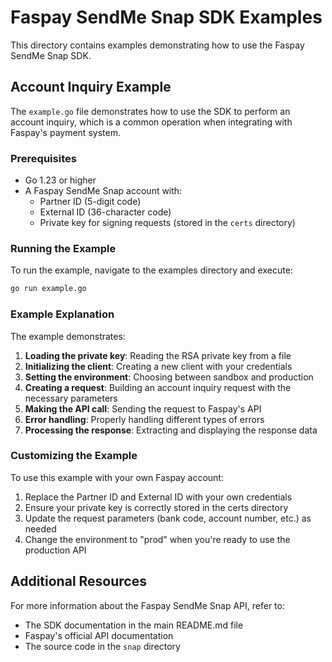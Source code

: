 # Faspay SendMe Snap SDK Examples

This directory contains examples demonstrating how to use the Faspay SendMe Snap SDK.

## Account Inquiry Example

The `example.go` file demonstrates how to use the SDK to perform an account inquiry, which is a common operation when integrating with Faspay's payment system.

### Prerequisites

- Go 1.23 or higher
- A Faspay SendMe Snap account with:
  - Partner ID (5-digit code)
  - External ID (36-character code)
  - Private key for signing requests (stored in the `certs` directory)

### Running the Example

To run the example, navigate to the examples directory and execute:

```bash
go run example.go
```

### Example Explanation

The example demonstrates:

1. **Loading the private key**: Reading the RSA private key from a file
2. **Initializing the client**: Creating a new client with your credentials
3. **Setting the environment**: Choosing between sandbox and production
4. **Creating a request**: Building an account inquiry request with the necessary parameters
5. **Making the API call**: Sending the request to Faspay's API
6. **Error handling**: Properly handling different types of errors
7. **Processing the response**: Extracting and displaying the response data

### Customizing the Example

To use this example with your own Faspay account:

1. Replace the Partner ID and External ID with your own credentials
2. Ensure your private key is correctly stored in the certs directory
3. Update the request parameters (bank code, account number, etc.) as needed
4. Change the environment to "prod" when you're ready to use the production API

## Additional Resources

For more information about the Faspay SendMe Snap API, refer to:

- The SDK documentation in the main README.md file
- Faspay's official API documentation
- The source code in the `snap` directory